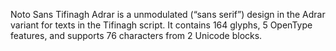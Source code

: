 Noto Sans Tifinagh Adrar is a unmodulated (“sans serif”) design in the Adrar variant for texts in the Tifinagh script. It contains 164 glyphs, 5 OpenType features, and supports 76 characters from 2 Unicode blocks.